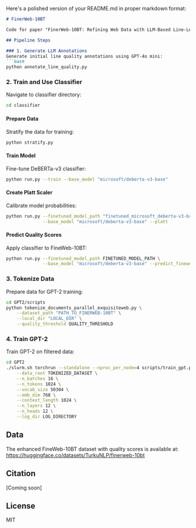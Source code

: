 Here's a polished version of your README.md in proper markdown format:

```markdown
# FinerWeb-10BT

Code for paper "FinerWeb-10BT: Refining Web Data with LLM-Based Line-Level Filtering". This repository contains tools for cleaning web data line by line using LLMs and training language models on the filtered data.

## Pipeline Steps

### 1. Generate LLM Annotations
Generate initial line quality annotations using GPT-4o mini:
```bash
python annotate_line_quality.py
```

### 2. Train and Use Classifier
Navigate to classifier directory:
```bash
cd classifier
```

#### Prepare Data
Stratify the data for training:
```bash
python stratify.py
```

#### Train Model
Fine-tune DeBERTa-v3 classifier:
```bash
python run.py --train --base_model "microsoft/deberta-v3-base"
```

#### Create Platt Scaler
Calibrate model probabilities:
```bash
python run.py --finetuned_model_path "finetuned_microsoft_deberta-v3-base" \
              --base_model "microsoft/deberta-v3-base" --platt
```

#### Predict Quality Scores
Apply classifier to FineWeb-10BT:
```bash
python run.py --finetuned_model_path FINETUNED_MODEL_PATH \
              --base_model "microsoft/deberta-v3-base" --predict_fineweb
```

### 3. Tokenize Data
Prepare data for GPT-2 training:
```bash
cd GPT2/scripts
python tokenize_documents_parallel_exquisiteweb.py \
    --dataset_path "PATH_TO_FINERWEB-10BT" \
    --local_dir "LOCAL_DIR" \
    --quality_threshold QUALITY_THRESHOLD
```

### 4. Train GPT-2
Train GPT-2 on filtered data:
```bash
cd GPT2
./slurm.sh torchrun --standalone --nproc_per_node=4 scripts/train_gpt.py \
    --data_root TOKENIZED_DATASET \
    --n_batches 16 \
    --n_tokens 1024 \
    --vocab_size 50304 \
    --emb_dim 768 \
    --context_length 1024 \
    --n_layers 12 \
    --n_heads 12 \
    --log_dir LOG_DIRECTORY
```

## Data

The enhanced FineWeb-10BT dataset with quality scores is available at:
https://huggingface.co/datasets/TurkuNLP/finerweb-10bt

## Citation

[Coming soon]

## License

MIT